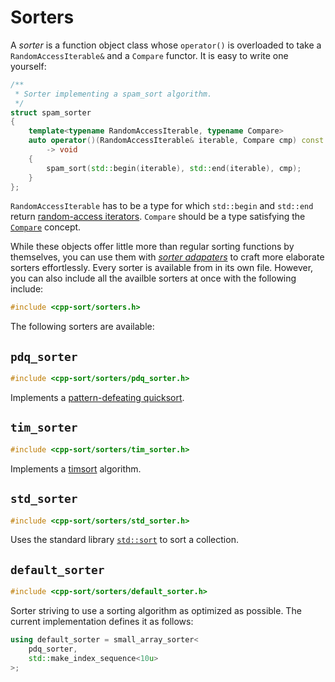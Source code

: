 Sorters
=======

A *sorter* is a function object class whose `operator()` is overloaded to
take a `RandomAccessIterable&` and a `Compare` functor. It is easy to write
one yourself:

```cpp
/**
 * Sorter implementing a spam_sort algorithm.
 */
struct spam_sorter
{
    template<typename RandomAccessIterable, typename Compare>
    auto operator()(RandomAccessIterable& iterable, Compare cmp) const
        -> void
    {
        spam_sort(std::begin(iterable), std::end(iterable), cmp);
    }
};
```

`RandomAccessIterable` has to be a type for which `std::begin` and `std::end`
return [random-access iterators](http://en.cppreference.com/w/cpp/concept/RandomAccessIterator).
`Compare` should be a type satisfying the [`Compare`](http://en.cppreference.com/w/cpp/concept/Compare)
concept.

While these objects offer little more than regular sorting functions by themselves,
you can use them with [*sorter adapaters*](sorter-adapters.md) to craft more
elaborate sorters effortlessly. Every sorter is available from in its own file.
However, you can also include all the availble sorters at once with the following
include:

```cpp
#include <cpp-sort/sorters.h>
```

The following sorters are available:

`pdq_sorter`
------------

```cpp
#include <cpp-sort/sorters/pdq_sorter.h>
```

Implements a [pattern-defeating quicksort](https://github.com/orlp/pdqsort).

`tim_sorter`
------------

```cpp
#include <cpp-sort/sorters/tim_sorter.h>
```

Implements a [timsort](https://en.wikipedia.org/wiki/Timsort) algorithm.

`std_sorter`
------------

```cpp
#include <cpp-sort/sorters/std_sorter.h>
```

Uses the standard library [`std::sort`](http://en.cppreference.com/w/cpp/algorithm/sort)
to sort a collection.

`default_sorter`
----------------

```cpp
#include <cpp-sort/sorters/default_sorter.h>
```

Sorter striving to use a sorting algorithm as optimized as possible. The current
implementation defines it as follows:

```cpp
using default_sorter = small_array_sorter<
    pdq_sorter,
    std::make_index_sequence<10u>
>;
```
